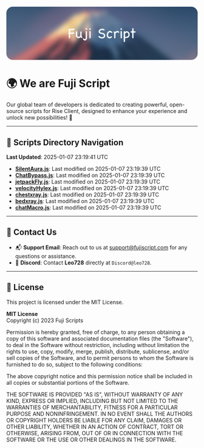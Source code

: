 ![Banner](.github/b.webp)

# 🌍 **We are Fuji Script**

Our global team of developers is dedicated to creating powerful, open-source scripts for Rise Client, designed to enhance your experience and unlock new possibilities! 🌟

---
<!-- SCRIPTS_NAVIGATION_START -->
## 📂 **Scripts Directory Navigation**

**Last Updated**: 2025-01-07 23:19:41 UTC

- **[SilentAura.js](scripts/SilentAura.js)**: Last modified on 2025-01-07 23:19:39 UTC
- **[ChatBypass.js](scripts/ChatBypass.js)**: Last modified on 2025-01-07 23:19:39 UTC
- **[jetpackFly.js](scripts/jetpackFly.js)**: Last modified on 2025-01-07 23:19:39 UTC
- **[velocityHylex.js](scripts/velocityHylex.js)**: Last modified on 2025-01-07 23:19:39 UTC
- **[chestxray.js](scripts/chestxray.js)**: Last modified on 2025-01-07 23:19:39 UTC
- **[bedxray.js](scripts/bedxray.js)**: Last modified on 2025-01-07 23:19:39 UTC
- **[chatMacro.js](scripts/chatMacro.js)**: Last modified on 2025-01-07 23:19:39 UTC

<!-- SCRIPTS_NAVIGATION_END -->

---

## 💬 **Contact Us**  
- 📬 **Support Email**: Reach out to us at [support@fujiscript.com](mailto:support@fujiscript.com) for any questions or assistance.  
- 💬 **Discord**: Contact **Leo728** directly at `Discord@leo728`.

---

## 📜 **License**

This project is licensed under the MIT License.  

**MIT License**  
Copyright (c) 2023 Fuji Scripts  

Permission is hereby granted, free of charge, to any person obtaining a copy of this software and associated documentation files (the "Software"), to deal in the Software without restriction, including without limitation the rights to use, copy, modify, merge, publish, distribute, sublicense, and/or sell copies of the Software, and to permit persons to whom the Software is furnished to do so, subject to the following conditions:  

The above copyright notice and this permission notice shall be included in all copies or substantial portions of the Software.  

THE SOFTWARE IS PROVIDED "AS IS", WITHOUT WARRANTY OF ANY KIND, EXPRESS OR IMPLIED, INCLUDING BUT NOT LIMITED TO THE WARRANTIES OF MERCHANTABILITY, FITNESS FOR A PARTICULAR PURPOSE AND NONINFRINGEMENT. IN NO EVENT SHALL THE AUTHORS OR COPYRIGHT HOLDERS BE LIABLE FOR ANY CLAIM, DAMAGES OR OTHER LIABILITY, WHETHER IN AN ACTION OF CONTRACT, TORT OR OTHERWISE, ARISING FROM, OUT OF OR IN CONNECTION WITH THE SOFTWARE OR THE USE OR OTHER DEALINGS IN THE SOFTWARE.  
